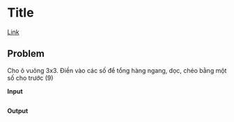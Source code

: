 # Title <!-- omit in toc -->

[Link](https://m.facebook.com/groups/330758857052732/permalink/3289934107801844/)

## Problem
Cho ô vuông 3x3. Điền vào các số để tổng hàng ngang, dọc, chéo bằng một số cho trước (9)

**Input**  


```

```

**Output**  


```

```
